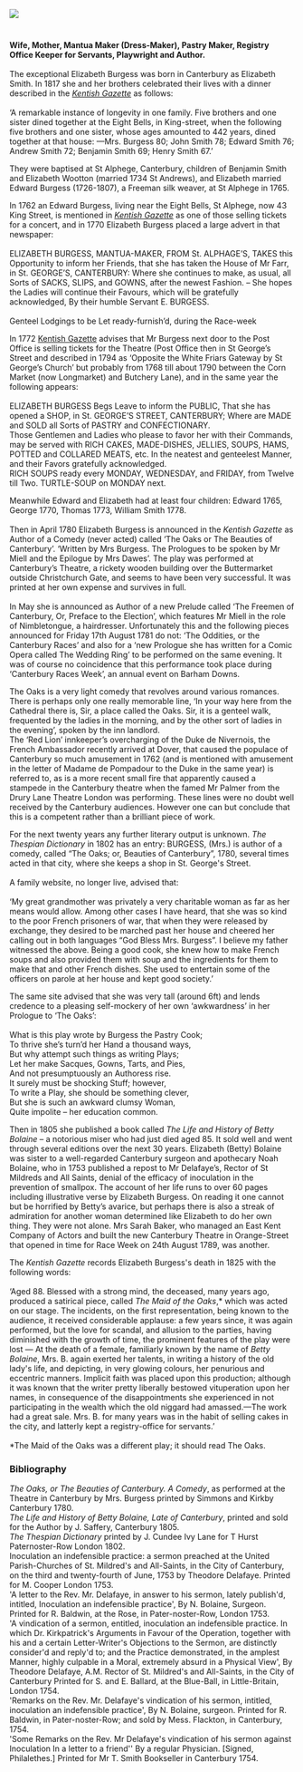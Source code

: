 <a href="https://dev.visual-essays.app"><img src="https://dev-visual-essays.netlify.app/images/ve-button.png"/></a>
<param author="Stephen Williamson" banner="/images/banners/18c.jpg" layout="vtl" title="Mrs Elizabeth Burgess (1737-1825)" ve-config/>

<!-- Kent with map centered at Canterbury -->
<param center="Q29303" ve-map zoom="10"/>

<!-- Historical map layers -->
<param mapwarper mapwarper-id="37387" title="Kent 1808" ve-map-layer/>

<param aliases="Dover" eid="Q179224" ve-entity/>

#

**Wife, Mother, Mantua Maker (Dress-Maker), Pastry Maker, Registry Office Keeper for Servants, Playwright and Author.**
<br/><br/>
The exceptional Elizabeth Burgess was born in Canterbury as Elizabeth Smith. In 1817 she and her brothers celebrated their lives with a dinner described in the [_Kentish Gazette_](/18c/18c-kentish-gazette) as follows:
<br/><br/>
‘A remarkable instance of longevity in one family. Five brothers and one sister dined together at the Eight Bells, in King-street, when the following five brothers and one sister, whose ages amounted to 442 years, dined together at that house: —Mrs. Burgess 80; John Smith 78; Edward Smith 76; Andrew Smith 72; Benjamin Smith 69; Henry Smith 67.’
<param attribution="Edward Crowther" label="Eight Bells" url="https://stor.artstor.org/stor/24ee11de-7f17-4c68-8455-8c0cc4339c11" ve-image/>

They were baptised at St Alphege, Canterbury, children of Benjamin Smith and Elizabeth Wootton (married 1734 St Andrews), and Elizabeth married Edward Burgess (1726-1807), a Freeman silk weaver, at St Alphege in 1765. 
<param ve-image-v2 manifest="https://iiif.juncture-digital.org/wc:Canterbury_-_St_Alphege.jpg/manifest.json">

In 1762 an Edward Burgess, living near the Eight Bells, St Alphege, now 43 King Street, is mentioned in [_Kentish Gazette_](/18c/18c-kentish-gazette) as one of those selling tickets for a concert, and in 1770 Elizabeth Burgess placed a large advert in that newspaper:
<br/><br/>
ELIZABETH BURGESS, MANTUA-MAKER, FROM St. ALPHAGE’S, TAKES this Opportunity to inform her Friends, that she has taken the House of Mr Farr, in St. GEORGE’S, CANTERBURY: Where she continues to make, as usual, all Sorts of SACKS, SLIPS, and GOWNS, after the newest Fashion. – She hopes the Ladies will continue their Favours, which will be gratefully acknowledged, By their humble Servant E. BURGESS.<br/><br/>
Genteel Lodgings to be Let ready-furnish’d, during the Race-week
<param attribution="Edward Crowther" label="43, King Street" url="https://stor.artstor.org/stor/4dc963f3-29e3-4756-b974-a4e1a4aad62e" ve-image/>

In 1772 [Kentish Gazette](/18c/18c-kentish-gazette) advises that Mr Burgess next door to the Post Office is selling tickets for the Theatre (Post Office then in St George’s Street and described in 1794 as ‘Opposite the White Friars Gateway by St George’s Church’ but probably from 1768 till about 1790 between the Corn Market (now Longmarket) and Butchery Lane), and in the same year the following appears:
<br/><br/>
ELIZABETH BURGESS Begs Leave to inform the PUBLIC, That she has opened a SHOP, in St. GEORGE’S STREET, CANTERBURY; Where are MADE and SOLD all Sorts of PASTRY and CONFECTIONARY.<br/>
Those Gentlemen and Ladies who please to favor her with their Commands, may be served with RICH CAKES, MADE-DISHES, JELLIES, SOUPS, HAMS, POTTED and COLLARED MEATS, etc.
In the neatest and genteelest Manner, and their Favors gratefully acknowledged.<br/>
RICH SOUPS ready every MONDAY, WEDNESDAY, and FRIDAY, from Twelve till Two.
TURTLE-SOUP on MONDAY next.
<param attribution="Edward Crowther" label="View from Whitefriars looking towards the St George's Clock tower" url="https://stor.artstor.org/stor/4fda5de2-62ed-4549-a66d-201350544e47" ve-image/>

Meanwhile Edward and Elizabeth had at least four children: Edward 1765, George 1770, Thomas 1773, William Smith 1778.
<br/><br/>
Then in April 1780 Elizabeth Burgess is announced in the _Kentish Gazette_ as Author of a Comedy (never acted) called ‘The Oaks or The Beauties of Canterbury’. ‘Written by Mrs Burgess. The Prologues to be spoken by Mr Miell and the Epilogue by Mrs Dawes’. The play was performed at Canterbury’s Theatre, a rickety wooden building over the Buttermarket outside Christchurch Gate, and seems to have been very successful. It was printed at her own expense and survives in full. 
<br/><br/>
In May she is announced as Author of a new Prelude called ‘The Freemen of Canterbury, Or, Preface to the Election’, which features Mr Miell in the role of Nimbletongue, a hairdresser. Unfortunately this and the following pieces announced for Friday 17th August 1781 do not: ‘The Oddities, or the Canterbury Races’ and also for a ‘new Prologue she has written for a Comic Opera called The Wedding Ring’ to be performed on the same evening. It was of course no coincidence that this performance took place during ‘Canterbury Races Week’, an annual event on Barham Downs.
<param ve-image-v2 manifest="https://iiif.juncture-digital.org/wc:Christ_Church_Gate_-Joseph_Mallord_William_Turner.png/manifest.json">

The Oaks is a very light comedy that revolves around various romances. There is perhaps only one really memorable line, ‘In your way here from the Cathedral there is, Sir, a place called the Oaks. Sir, it is a genteel walk, frequented by the ladies in the morning, and by the other sort of ladies in the evening’, spoken by the inn landlord.
<br/>
The ‘Red Lion’ innkeeper’s overcharging of the Duke de Nivernois, the French Ambassador recently arrived at Dover, that caused the populace of Canterbury so much amusement in 1762 (and is mentioned with amusement in the letter of Madame de Pompadour to the Duke in the same year) is referred to, as is a more recent small fire that apparently caused a stampede in the Canterbury theatre when the famed Mr Palmer from the Drury Lane Theatre London was performing. These lines were no doubt well received by the Canterbury audiences. However one can but conclude that this is a competent rather than a brilliant piece of work.
<param ve-image-v2 manifest="https://iiif.juncture-digital.org/wc:Louis-Jules_Mancini-Mazarini.jpg/manifest.json">

For the next twenty years any further literary output is unknown. _The Thespian Dictionary_ in 1802 has an entry: BURGESS, (Mrs.) is author of a comedy, called “The Oaks; or, Beauties of Canterbury”, 1780, several times acted in that city, where she keeps a shop in St. George's Street. 
<br/><br/>
A family website, no longer live, advised that:
<br/><br/>
‘My great grandmother was privately a very charitable woman as far as her means would allow.  Among other cases I have heard, that she was so kind to the poor French prisoners of war, that when they were released by exchange, they desired to be marched past her house and cheered her calling out in both languages “God Bless Mrs. Burgess”.  I believe my father witnessed the above.  Being a good cook, she knew how to make French soups and also provided them with soup and the ingredients for them to make that and other French dishes.  She used to entertain some of the officers on parole at her house and kept good society.’
<param attribution="Canterbury in the Olden Time by John Brent, 1879" label="St George's Gate" url="https://stor.artstor.org/stor/c8270a90-11bb-4a80-aa86-c01accee9063" ve-image/>

The same site advised that she was very tall (around 6ft) and lends credence to a pleasing self-mockery of her own ‘awkwardness’ in her Prologue to ‘The Oaks’:
<br/><br/>
What is this play wrote by Burgess the Pastry Cook;   
To thrive she’s turn’d her Hand a thousand ways,   
But why attempt such things as writing Plays;   
Let her make Sacques, Gowns, Tarts, and Pies,   
And not presumptuously an Authoress rise.    
It surely must be shocking Stuff; however,   
To write a Play, she should be something clever,   
But she is such an awkward clumsy Woman,    
Quite impolite – her education common.   
<param ve-image-v2 manifest="https://iiif.juncture-digital.org/wc:Old_woman_scouring_a_cooking_pot_in_front_of_large_kitchen_fire._Lady_handing_menu%28%3F%29_to_cook_LCCN2002705911.jpg/manifest.json">

Then in 1805 she published a book called _The Life and History of Betty Bolaine_ – a notorious miser who had just died aged 85. It sold well and went through several editions over the next 30 years. Elizabeth (Betty) Bolaine was sister to a well-regarded Canterbury surgeon and apothecary Noah Bolaine, who in 1753 published a repost to Mr Delafaye’s, Rector of St Mildreds and All Saints, denial of the efficacy of inoculation in the prevention of smallpox. The account of her life runs to over 60 pages including illustrative verse by Elizabeth Burgess. On reading it one cannot but be horrified by Betty’s avarice, but perhaps there is also a streak of admiration for another woman determined like Elizabeth to do her own thing. They were not alone. Mrs Sarah Baker, who managed an East Kent Company of Actors and built the new Canterbury Theatre in Orange-Street that opened in time for Race Week on 24th August 1789, was another.
<param attribution="© Martin Crowther" label="Site of Mrs Baker's Canterbury Theatre" url="https://stor.artstor.org/stor/8ad09547-c0f0-47b8-84f8-748c62ad20eb" ve-image/>
<param center="Q26534254" ve-map zoom="15"/>

The _Kentish Gazette_ records Elizabeth Burgess's death in 1825 with the following words:
<br/><br/>
‘Aged 88. Blessed with a strong mind, the deceased, many years ago, produced a satirical piece, called _The Maid of the Oaks_,* which was acted on our stage. The incidents, on the first representation, being known to the audience, it received considerable applause: a few years since, it was again performed, but the love for scandal, and allusion to the parties, having diminished with the growth of time, the prominent features of the play were lost — At the death of a female, familiarly known by the name of _Betty Bolaine_, Mrs. B. again exerted her talents, in writing a history of the old lady's life, and depicting, in very glowing colours, her penurious and eccentric manners. Implicit faith was placed upon this production; although it was known that the writer pretty liberally bestowed vituperation upon her names, in consequence of the disappointments she experienced in not participating in the wealth which the old niggard had amassed.—The work had a great sale. Mrs. B. for many years was in the habit of selling cakes in the city, and latterly kept a registry-office for servants.’
<br/><br/>
*The Maid of the Oaks was a different play; it should read The Oaks.
<param label="Woodcut illustrating St George's Church with St George's Gate in the distance" url="https://stor.artstor.org/stor/79a30b48-ac51-4a64-a949-de2b726c7ae7" ve-image/>

### Bibliography

 _The Oaks, or The Beauties of Canterbury. A Comedy_, as performed at the Theatre in Canterbury by Mrs. Burgess printed by Simmons and Kirkby Canterbury 1780.    
_The Life and History of Betty Bolaine, Late of Canterbury_, printed and sold for the Author by J. Saffery, Canterbury 1805.     
_The Thespian Dictionary_ printed by J. Cundee Ivy Lane for T Hurst Paternoster-Row London 1802.   
Inoculation an indefensible practice: a sermon preached at the United Parish-Churches of St. Mildred's and All-Saints, in the City of Canterbury, on the third and twenty-fourth of June, 1753 by Theodore Delafaye. Printed for M. Cooper London 1753.   
'A letter to the Rev. Mr. Delafaye, in answer to his sermon, lately publish'd, intitled, Inoculation an indefensible practice', By N. Bolaine, Surgeon. Printed for R. Baldwin, at the Rose, in Pater-noster-Row, London 1753.   
'A vindication of a sermon, entitled, inoculation an indefensible practice. In which Dr. Kirkpatrick's Arguments in Favour of the Operation, together with his and a certain Letter-Writer's Objections to the Sermon, are distinctly consider'd and reply'd to; and the Practice demonstrated, in the amplest Manner, highly culpable in a Moral, extremely absurd in a Physical View', By Theodore Delafaye, A.M. Rector of St. Mildred's and All-Saints, in the City of Canterbury Printed for S. and E. Ballard, at the Blue-Ball, in Little-Britain, London 1754.   
'Remarks on the Rev. Mr. Delafaye's vindication of his sermon, intitled, inoculation an indefensible practice', By N. Bolaine, surgeon. Printed for R. Baldwin, in Pater-noster-Row; and sold by Mess. Flackton, in Canterbury, 1754.   
'Some Remarks on the Rev. Mr Delafaye's vindication of his sermon against Inoculation In a letter to a friend'' By a regular Physician. [Signed, Philalethes.] Printed for Mr T. Smith Bookseller in Canterbury 1754.   

